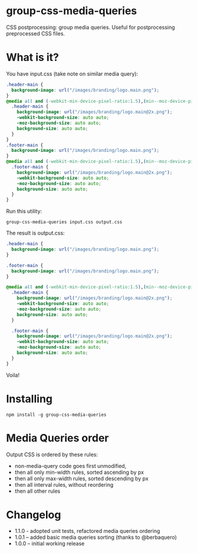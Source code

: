 group-css-media-queries
=======================

CSS postprocessing: group media queries. Useful for postprocessing preprocessed CSS files.

# What is it?

You have input.css (take note on similar media query):
```css
.header-main {
  background-image: url("/images/branding/logo.main.png");
}
@media all and (-webkit-min-device-pixel-ratio:1.5),(min--moz-device-pixel-ratio:1.5),(-o-min-device-pixel-ratio:1.5/1),(min-device-pixel-ratio:1.5),(min-resolution:138dpi),(min-resolution:1.5dppx) {
  .header-main {
    background-image: url("/images/branding/logo.main@2x.png");
    -webkit-background-size: auto auto;
    -moz-background-size: auto auto;
    background-size: auto auto;
  }
}
.footer-main {
  background-image: url("/images/branding/logo.main.png");
}
@media all and (-webkit-min-device-pixel-ratio:1.5),(min--moz-device-pixel-ratio:1.5),(-o-min-device-pixel-ratio:1.5/1),(min-device-pixel-ratio:1.5),(min-resolution:138dpi),(min-resolution:1.5dppx) {
  .footer-main {
    background-image: url("/images/branding/logo.main@2x.png");
    -webkit-background-size: auto auto;
    -moz-background-size: auto auto;
    background-size: auto auto;
  }
}
```

Run this utility:
```
group-css-media-queries input.css output.css
```

The result is output.css:
```css
.header-main {
  background-image: url("/images/branding/logo.main.png");
}

.footer-main {
  background-image: url("/images/branding/logo.main.png");
}

@media all and (-webkit-min-device-pixel-ratio:1.5),(min--moz-device-pixel-ratio:1.5),(-o-min-device-pixel-ratio:1.5/1),(min-device-pixel-ratio:1.5),(min-resolution:138dpi),(min-resolution:1.5dppx) {
  .header-main {
    background-image: url("/images/branding/logo.main@2x.png");
    -webkit-background-size: auto auto;
    -moz-background-size: auto auto;
    background-size: auto auto;
  }

  .footer-main {
    background-image: url("/images/branding/logo.main@2x.png");
    -webkit-background-size: auto auto;
    -moz-background-size: auto auto;
    background-size: auto auto;
  }
}
```

Voila!

# Installing

```
npm install -g group-css-media-queries
```

# Media Queries order
Output CSS is ordered by these rules:
* non-media-query code goes first unmodified,
* then all only min-width rules, sorted ascending by px
* then all only max-width rules, sorted descending by px
* then all interval rules, without reordering
* then all other rules

# Changelog
* 1.1.0 - adopted unit tests, refactored media queries ordering
* 1.0.1 – added basic media queries sorting (thanks to @berbaquero)
* 1.0.0 – initial working release
